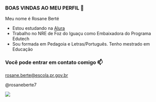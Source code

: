 ###   BOAS  VINDAS AO MEU PERFIL 🌻

Meu nome é Rosane Berté

- Estou estudando na [Alura](https://www.alura.com.br)
- Trabalho no NRE de Foz do Iguaçu como Embaixadora do Programa Edutech
- Sou formada em Pedagoia e Letras/Português. Tenho mestrado em Educação

### Você pode entrar em contato comigo 📫

rosane.berte@escola.pr.gov.br

@rosaneberte7

![](https://media.tenor.com/5mSMAfK0ZiAAAAAd/scaler-create-impact.gif)

